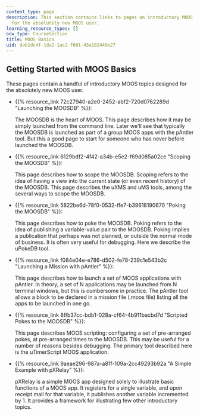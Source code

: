 ```yaml
---
content_type: page
description: This section contains links to pages on introductory MOOS topics designed
  for the absolutely new MOOS user.
learning_resource_types: []
ocw_type: CourseSection
title: MOOS Basics
uid: dab1dc4f-1da2-1ac2-f601-43a182449e27
---
```


Getting Started with MOOS Basics
--------------------------------

These pages contain a handful of introductory MOOS topics designed for the absolutely new MOOS user.

*   {{% resource_link 72c27940-a2e0-2452-abf2-720d0762289d "Launching the MOOSDB" %}}:
    
    The MOOSDB is the heart of MOOS. This page describes how it may be simply launched from the command line. Later we'll see that typically the MOOSDB is launched as part of a group MOOS apps with the pAntler tool. But this a good page to start for someone who has never before launched the MOOSDB.
    
*   {{% resource_link 6129bdf2-4f42-a34b-e5e2-f69d085a02ce "Scoping the MOOSDB" %}}:
    
    This page describes how to scope the MOOSDB. Scoping refers to the idea of having a view into the current state (or even recent history) of the MOOSDB. This page describes the uXMS and uMS tools, among the several ways to scope the MOOSDB.
    
*   {{% resource_link 5822be6d-78f0-0532-ffe7-b39618190670 "Poking the MOOSDB" %}}:
    
    This page describes how to poke the MOOSDB. Poking refers to the idea of publishing a variable-value pair to the MOOSDB. Poking implies a publication that perhaps was not planned, or outside the normal mode of business. It is often very useful for debugging. Here we describe the uPokeDB tool.
    
*   {{% resource_link f084e04e-e786-d502-fe78-239c1e543b2c "Launching a Mission with pAntler" %}}:
    
    This page describes how to launch a set of MOOS applications with pAntler. In theory, a set of N applications may be launched from N terminal windows, but this is cumbersome in practice. The pAntler tool allows a block to be declared in a mission file (.moos file) listing all the apps to be launched in one go.
    
*   {{% resource_link 8ffb37cc-bdb1-028a-cf64-4b911bacbd7d "Scripted Pokes to the MOOSDB" %}}:
    
    This page describes MOOS scripting: configuring a set of pre-arranged pokes, at pre-arranged times to the MOOSDB. This may be useful for a number of reasons besides debugging. The primary tool described here is the uTimerScript MOOS application.
    
*   {{% resource_link 9aeae296-987a-a81f-109a-2cc49293b92a "A Simple Example with pXRelay" %}}:
    
    pXRelay is a simple MOOS app designed solely to illustrate basic functions of a MOOS app. It registers for a single variable, and upon receipt mail for that variable, it publishes another variable incremented by 1. It provides a framework for illustrating few other introductory topics.